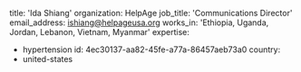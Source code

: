 title: 'Ida Shiang'
organization: HelpAge
job_title: 'Communications Director'
email_address: ishiang@helpageusa.org
works_in: 'Ethiopia, Uganda, Jordan, Lebanon, Vietnam, Myanmar'
expertise:
  - hypertension
id: 4ec30137-aa82-45fe-a77a-86457aeb73a0
country:
  - united-states
